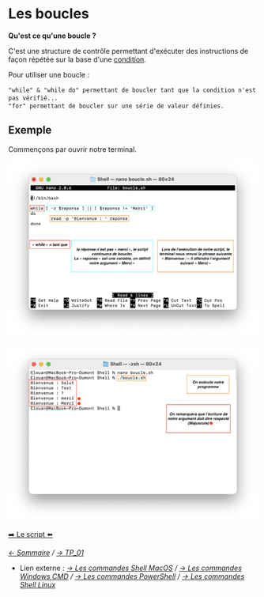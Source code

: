 # Les boucles

**Qu'est ce qu'une boucle ?**

C'est une structure de contrôle permettant d'exécuter des instructions de façon répétée sur la base d'une [condition](https://github.com/ByMSRT/Shell/blob/main/Conditions.md).

Pour utiliser une boucle : 

    "while" & "while do" permettant de boucler tant que la condition n'est pas vérifié...
    "for" permettant de boucler sur une série de valeur définies.

## Exemple

Commençons par ouvrir notre terminal.

![Bou0](https://raw.githubusercontent.com/ByMSRT/Shell/main/Images/Bou0.png)

![Bou1](https://raw.githubusercontent.com/ByMSRT/Shell/main/Images/Bou1.png)


[➡️ Le script ⬅️](https://github.com/ByMSRT/Shell/blob/main/Scripts/boucle.sh)


*[<- Sommaire](https://github.com/ByMSRT/Shell) / [-> TP_01](https://github.com/ByMSRT/Shell/blob/main/TP/1_TP.md)*

* Lien externe :
*[-> Les commandes Shell MacOS](https://ss64.com/osx/) / [-> Les commandes Windows CMD](https://ss64.com/nt/) / [-> Les commandes PowerShell](https://ss64.com/ps/) / [-> Les commandes Shell Linux](https://ss64.com/bash/)*
